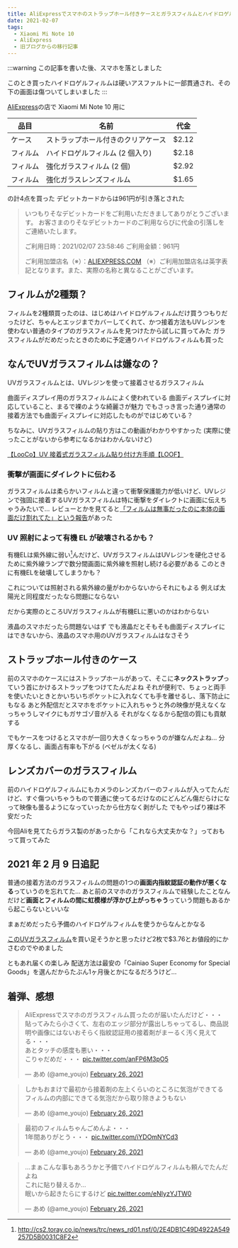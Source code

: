 ```yaml
---
title: AliExpressでスマホのストラップホール付きケースとガラスフィルムとハイドロゲルフィルムとレンズフィルムを買った
date: 2021-02-07
tags:
  - Xiaomi Mi Note 10
  - AliExpress
  - 旧ブログからの移行記事
---
```

:::warning
この記事を書いた後、スマホを落としました

このとき買ったハイドロゲルフィルムは硬いアスファルトに一部貫通され、その下の画面は傷ついてしまいました
:::

[AliExpress](https://ja.aliexpress.com/)の店で Xiaomi Mi Note 10 用に

| 品目     | 名前                               | 代金  |
| -------- | ---------------------------------- | ----- |
| ケース   | ストラップホール付きのクリアケース | $2.12 |
| フィルム | ハイドロゲルフィルム (2 個入り)    | $2.18 |
| フィルム | 強化ガラスフィルム (2 個)          | $2.92 |
| フィルム | 強化ガラスレンズフィルム           | $1.65 |

の計4点を買った
デビットカードからは961円が引き落とされた

> いつもりそなデビットカードをご利用いただきましてありがとうございます。
> お客さまのりそなデビットカードのご利用ならびに代金の引落しをご連絡いたします。
>
> ご利用日時：2021/02/07 23:58:46
> ご利用金額：961円
>
> ご利用加盟店名（※）：[ALIEXPRESS.COM](http://aliexpress.com/)
> （※）ご利用加盟店名は英字表記となります。また、実際の名称と異なることがございます。

## フィルムが2種類？

フィルムを2種類買ったのは、はじめはハイドロゲルフィルムだけ買うつもりだったけど、ちゃんとエッジまでカバーしてくれて、かつ接着方法もUVレジンを使わない普通のタイプのガラスフィルムを見つけたから試しに買ってみた
ガラスフィルムがだめだったときのために予定通りハイドロゲルフィルムも買った

## なんでUVガラスフィルムは嫌なの？

UVガラスフィルムとは、UVレジンを使って接着させるガラスフィルム

曲面ディスプレイ用のガラスフィルムによく使われている
曲面ディスプレイに対応していること、まるで裸のような綺麗さが魅力
でもさっき言った通り通常の接着方法でも曲面ディスプレイに対応したものがではじめている？

ちなみに、UVガラスフィルムの貼り方はこの動画がわかりやすかった
(実際に使ったことがないから参考になるかはわかんないけど)

[【LooCo】UV 接着式ガラスフィルム貼り付け方手順【LOOF】](https://youtu.be/TXu83Hg-auI)

### 衝撃が画面にダイレクトに伝わる

ガラスフィルムは柔らかいフィルムと違って衝撃保護能力が低いけど、UVレジンで強固に接着するUVガラスフィルムは特に衝撃をダイレクトに画面に伝えちゃうみたいで…
レビューとかを見てると[「フィルムは無事だったのに本体の画面だけ割れてた」という報告](https://www.amazon.co.jp/gp/customer-reviews/RTSVFBUE1NE6A)があった

### UV 照射によって有機 EL が破壊されるかも？

有機ELは紫外線に弱い[^1]んだけど、UVガラスフィルムはUVレジンを硬化させるために紫外線ランプで数分間画面に紫外線を照射し続ける必要がある
このときに有機ELを破壊してしまうかも？

これについては照射される紫外線の量がわからないからそれにもよる
例えば太陽光と同程度だったなら問題にならない

だから実際のところUVガラスフィルムが有機ELに悪いのかはわからない

液晶のスマホだったら問題ないはず
でも液晶だとそもそも曲面ディスプレイにはできないから、液晶のスマホ用のUVガラスフィルムはなさそう

## ストラップホール付きのケース

前のスマホのケースにはストラップホールがあって、そこに**ネックストラップ**っていう首にかけるストラップをつけてたんだよね
それが便利で、ちょっと両手を使いたいときとかいちいちポケットに入れなくても手を離せるし、落下防止にもなる
あと外配信だとスマホをポケットに入れちゃうと外の映像が見えなくなっちゃうしマイクにもガサゴゾ音が入る
それがなくなるから配信の質にも貢献する

でもケースをつけるとスマホが一回り大きくなっちゃうのが嫌なんだよね…
分厚くなるし、画面占有率も下がる (ベゼルが太くなる)

## レンズカバーのガラスフィルム

前のハイドロゲルフィルムにもカメラのレンズカバーのフィルムが入ってたんだけど、すぐ傷ついちゃうもので普通に使ってるだけなのにどんどん傷だらけになって映像も曇るようになっていったから仕方なく剥がした
でもやっぱり裸は不安だった

今回Aliを見てたらガラス製のがあったから「これなら大丈夫かな？」っておもって買ってみた

## 2021 年 2 月 9 日追記

普通の接着方法のガラスフィルムの問題の1つの**画面内指紋認証の動作が悪くなる**っていうのを忘れてた…
あと前のスマホのガラスフィルムで経験したことなんだけど**画面とフィルムの間に虹模様が浮かび上がっちゃう**っていう問題もあるから起こらないといいな

まぁだめだったら予備のハイドロゲルフィルムを使うからなんとかなる

[このUVガラスフィルム](https://ja.aliexpress.com/item/1005001334849730.html)を買い足そうかと思ったけど2枚で$3.76とお値段的にかさむのでやめました

ともあれ届くの楽しみ
配送方法は最安の「Cainiao Super Economy for Special Goods」を選んだからたぶん1ヶ月後とかになるだろうけど…

## 着弾、感想

<blockquote class="twitter-tweet" data-media-max-width="560"><p lang="ja" dir="ltr">AliExpressでスマホのガラスフィルム買ったのが届いたんだけど・・・<br>貼ってみたら小さくて、左右のエッジ部分が露出しちゃってるし、商品説明や画像にはないおそらく指紋認証用の接着剤がまーるく汚く見えてる・・・<br>あとタッチの感度も悪い・・・<br>こりゃだめだ・・・ <a href="https://t.co/anFP6M3pO5">pic.twitter.com/anFP6M3pO5</a></p>— あめ (@ame_youjo) <a href="https://twitter.com/ame_youjo/status/1365334311172411395?ref_src=twsrc%5Etfw">February 26, 2021</a></blockquote> <script async src="https://platform.twitter.com/widgets.js" charset="utf-8"></script>

<blockquote class="twitter-tweet" data-media-max-width="560"><p lang="ja" dir="ltr">しかもおまけで最初から接着剤の左上くらいのところに気泡ができてる<br>フィルムの内部にできてる気泡だから取り除きようもない</p>&mdash; あめ (@ame_youjo) <a href="https://twitter.com/ame_youjo/status/1365334717235490818?ref_src=twsrc%5Etfw">February 26, 2021</a></blockquote> <script async src="https://platform.twitter.com/widgets.js" charset="utf-8"></script>

<blockquote class="twitter-tweet" data-media-max-width="560"><p lang="ja" dir="ltr">最初のフィルムちゃんごめんよ・・・<br>1年間ありがとう・・・ <a href="https://t.co/iYDOmNYCd3">pic.twitter.com/iYDOmNYCd3</a></p>&mdash; あめ (@ame_youjo) <a href="https://twitter.com/ame_youjo/status/1365335780965580801?ref_src=twsrc%5Etfw">February 26, 2021</a></blockquote> <script async src="https://platform.twitter.com/widgets.js" charset="utf-8"></script>

<blockquote class="twitter-tweet" data-media-max-width="560"><p lang="ja" dir="ltr">…まぁこんな事もあろうかと予備でハイドロゲルフィルムも頼んでたんだよね<br>これに貼り替えるか…<br>眠いから起きたらにするけど <a href="https://t.co/eNIyzYJTW0">pic.twitter.com/eNIyzYJTW0</a></p>&mdash; あめ (@ame_youjo) <a href="https://twitter.com/ame_youjo/status/1365338182867296256?ref_src=twsrc%5Etfw">February 26, 2021</a></blockquote> <script async src="https://platform.twitter.com/widgets.js" charset="utf-8"></script>

[^1]: http://cs2.toray.co.jp/news/trc/news_rd01.nsf/0/2E4DB1C49D4922A549257D5B0031C8F2
